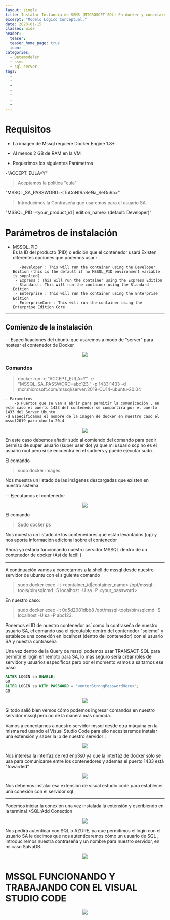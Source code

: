 ```yaml
---
layout: single
title: Instalar Instancia de SSMS (MICROSOFT SQL) En docker y conectarnos por visual Studio
excerpt: "Modelo Lógico Conceptual."
date: 2023-01-15
classes: wide
header:
  teaser: 
  teaser_home_page: true
  icon: 
categories:
  - Datamodeler
  - ssms
  - sql server
tags:
  - 
  - 
  - 
  - 
  - 
  - 
  - 
---
```





# Requisitos
* La imagen de Mssql requiere Docker Engine 1.8+ 

* Al menos 2 GB de RAM en la VM

* Requerimos los siguientes Parámetros 

-"ACCEPT_EULA=Y"

> Aceptamos la política "eula"


"MSSQL_SA_PASSWORD=<TuCoNtRaSeÑa_SeGuRa>"

> Introducimos la Contraseña que usaremos para el usuario SA

"MSSQL_PID=<your_product_id | edition_name> (default: Developer)"


# Parámetros de instalación

* MSSQL_PID  
Es la ID del producto (PID) o edición que el contenedor usará 
Existen diferentes opciones que podemos usar :

         -Developer : This will run the container using the Developer Edition (this is the default if no MSSQL_PID environment variable is supplied)
       - Express : This will run the container using the Express Edition
       - Standard : This will run the container using the Standard Edition
       - Enterprise : This will run the container using the Enterprise Edition
       - EnterpriseCore : This will run the container using the Enterprise Edition Core



---
## Comienzo de la instalación
-- Especificaciones del ubuntu que usaremos a modo de "server" para hostear el contenedor de Docker 

<p align="center">
<img src="/ProyectoBD/assets/images/Dockersql2/1.png">
</p>



### Comandos 

> docker run -e "ACCEPT_EULA=Y" -e "MSSQL_SA_PASSWORD=abc123." -p 1433:1433 -d mcr.microsoft.com/mssql/server:2019-CU14-ubuntu-20.04

    - Parametros
        -p Puertos que se van a abrir para permitir la comunicación , en este caso el puerto 1433 del contenedor se compartirá por el puerto 1433 del Server Ubuntu
    -d Especificamos el nombre de la imagen de docker en nuestro caso el mssql2019 para ubuntu 20.4

<p align="center">
<img src="/ProyectoBD/assets/images/Dockersql2/2.png">
</p>

En este caso debemos añadir sudo al comiendo del comando para pedir permiso de super usuario (super user do) ya que mi usuario scp no es el usuario root pero si se encuentra en el sudoers y puede ejecutar sudo .

El comando 
> sudo docker images

Nos muestra un listado de las imágenes descargadas que existen en nuestro sistema

--
Ejecutamos el contenedor 

<p align="center">
<img src="/ProyectoBD/assets/images/Dockersql2/3.png">
</p>

El comando
> Sudo docker ps 

Nos muestra un listado de los contenedores que están levantados (up) y nos aporta información adicional sobre el contenedor 

Ahora ya estaría funcionando nuestro servidor MSSQL dentro de un contenedor de docker (Asi de facil! )

---

A continuación vamos a conectarnos a la shell de mssql desde nuestro servidor de ubuntu con el siguiente comando 

> sudo docker exec -it <container_id|container_name> /opt/mssql-tools/bin/sqlcmd -S localhost -U sa -P <your_password>

En nuestro caso:

> sudo docker exec -it 0d5d2081dbb8 /opt/mssql-tools/bin/sqlcmd -S localhost -U sa -P abc123. 

Ponemos el ID de nuestro contenedor así como la contraseña de nuestro usuario SA, el comando usa el ejecutable dentro del contenedor "sqlcmd" y establece una conexión en localhost (dentro del contenedor) con el usuario SA y nuestra contraseña

Una vez dentro de la Query de mssql podemos usar TRANSACT-SQL para permitir el login en remoto para SA, lo más seguro sería crear roles de servidor y usuarios específicos pero por el momento vamos a saltarnos ese paso

```sql
ALTER LOGIN sa ENABLE;
GO
ALTER LOGIN sa WITH PASSWORD = '<enterStrongPasswordHere>';
GO

```

<p align="center">
<img src="/ProyectoBD/assets/images/Dockersql2/4.png">
</p>

Si todo salió bien vemos cómo podemos ingresar comandos en nuestro servidor mssql pero no de la manera más cómoda.

Vamos a conectarnos a nuestro servidor mssql desde otra máquina en la misma red usando el Visual Studio Code para ello necesitaremos instalar una extensión y saber la ip de nuestro servidor :

<p align="center">
<img src="/ProyectoBD/assets/images/Dockersql2/5.png">
</p>
Nos interesa la interfaz de red enp3s0 ya que la interfaz de docker sólo se usa para comunicarse entre los contenedores y además el puerto 1433 está "fowarded"


<p align="center">
<img src="/ProyectoBD/assets/images/Dockersql2/6.png">
</p>

Nos debemos instalar esa extensión de visual estudio code para establecer una conexión con el servidor sql 

---

Podemos iniciar la conexión una vez instalada la extensión y escribiendo en la terminal >SQL:Add Conection 



<p align="center">
<img src="/ProyectoBD/assets/images/Dockersql2/7.png">
</p>
Nos pedirá autenticar con SQL o AZURE, ya que permitimos el login con el usuario SA le decimos que nos autenticaremos cómo un usuario de SQL , introduciremos nuestra contraseña y un nombre para nuestro servidor, en mi caso SalvaDB.




<p align="center">
<img src="/ProyectoBD/assets/images/Dockersql2/8.png">
</p>



# MSSQL FUNCIONANDO Y TRABAJANDO CON EL VISUAL STUDIO CODE 

<p align="center">
<img src="/ProyectoBD/assets/images/Dockersql2/9.png">
</p>